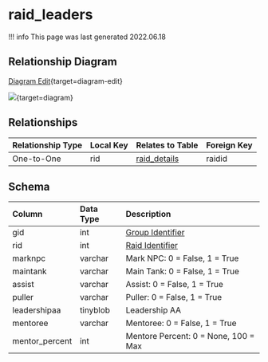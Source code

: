 # raid_leaders

!!! info
	This page was last generated 2022.06.18

## Relationship Diagram

[Diagram Edit](https://mermaid.live/edit#eyJjb2RlIjoiZXJEaWFncmFtXG4gICAgcmFpZF9sZWFkZXJzIHtcbiAgICAgICAgaW50dW5zaWduZWQgcmlkXG4gICAgfVxuICAgIHJhaWRfZGV0YWlscyB7XG4gICAgICAgIGludCByYWlkaWRcbiAgICB9XG4gICAgcmFpZF9sZWFkZXJzIHx8LS1veyByYWlkX2RldGFpbHMgOiBPbmUtdG8tT25lXG5cbiIsIm1lcm1haWQiOnsidGhlbWUiOiJkZWZhdWx0In0sInVwZGF0ZUVkaXRvciI6dHJ1ZSwiYXV0b1N5bmMiOnRydWUsInVwZGF0ZURpYWdyYW0iOnRydWV9){target=diagram-edit}

[![](https://mermaid.ink/img/eyJjb2RlIjoiZXJEaWFncmFtXG4gICAgcmFpZF9sZWFkZXJzIHtcbiAgICAgICAgaW50dW5zaWduZWQgcmlkXG4gICAgfVxuICAgIHJhaWRfZGV0YWlscyB7XG4gICAgICAgIGludCByYWlkaWRcbiAgICB9XG4gICAgcmFpZF9sZWFkZXJzIHx8LS1veyByYWlkX2RldGFpbHMgOiBPbmUtdG8tT25lXG5cbiIsIm1lcm1haWQiOnsidGhlbWUiOiJkZWZhdWx0In0sInVwZGF0ZUVkaXRvciI6dHJ1ZSwiYXV0b1N5bmMiOnRydWUsInVwZGF0ZURpYWdyYW0iOnRydWV9)](https://mermaid.ink/img/eyJjb2RlIjoiZXJEaWFncmFtXG4gICAgcmFpZF9sZWFkZXJzIHtcbiAgICAgICAgaW50dW5zaWduZWQgcmlkXG4gICAgfVxuICAgIHJhaWRfZGV0YWlscyB7XG4gICAgICAgIGludCByYWlkaWRcbiAgICB9XG4gICAgcmFpZF9sZWFkZXJzIHx8LS1veyByYWlkX2RldGFpbHMgOiBPbmUtdG8tT25lXG5cbiIsIm1lcm1haWQiOnsidGhlbWUiOiJkZWZhdWx0In0sInVwZGF0ZUVkaXRvciI6dHJ1ZSwiYXV0b1N5bmMiOnRydWUsInVwZGF0ZURpYWdyYW0iOnRydWV9){target=diagram}

## Relationships

| Relationship Type | Local Key | Relates to Table | Foreign Key |
| :--- | :--- | :--- | :--- |
| One-to-One | rid | [raid_details](../../schema/raids/raid_details.md) | raidid |


## Schema

| Column | Data Type | Description |
| :--- | :--- | :--- |
| gid | int | [Group Identifier](../../schema/groups/group_id.md) |
| rid | int | [Raid Identifier](raid_details.md) |
| marknpc | varchar | Mark NPC: 0 = False, 1 = True |
| maintank | varchar | Main Tank: 0 = False, 1 = True |
| assist | varchar | Assist: 0 = False, 1 = True |
| puller | varchar | Puller: 0 = False, 1 = True |
| leadershipaa | tinyblob | Leadership AA |
| mentoree | varchar | Mentoree: 0 = False, 1 = True |
| mentor_percent | int | Mentore Percent: 0 = None, 100 = Max |

